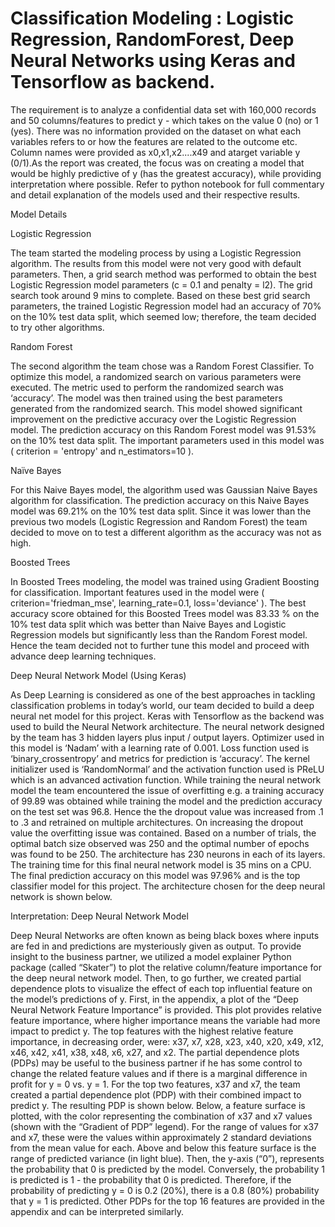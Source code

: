 # Classification Modeling : Logistic Regression, RandomForest, Deep Neural Networks using Keras and Tensorflow as backend.

The requirement is to analyze a confidential data set with 160,000 records and 50 columns/features to predict y - which takes on the value 0 (no) or 1 (yes). There was no information provided on the dataset on what each variables refers to or how the features are related to the outcome etc. Column names were provided as x0,x1,x2....x49 and atarget variable y (0/1).As the report was created, the focus was on creating a model that would be highly predictive of y (has the greatest accuracy), while providing interpretation where possible. Refer to python notebook for full commentary and detail explanation of the models used and their respective results.


Model Details
	
Logistic Regression

The team started the modeling process by using a Logistic Regression algorithm. The results from this model were not very good with default parameters. Then, a grid search method was performed to obtain the best Logistic Regression model parameters (c = 0.1 and penalty = l2). The grid search took around 9 mins to complete. Based on these best grid search parameters, the trained Logistic Regression model had an accuracy of 70% on the 10% test data split, which seemed low; therefore, the team decided to try other algorithms.

Random Forest

The second algorithm the team chose was a Random Forest Classifier. To optimize this model, a randomized search on various parameters were executed. The metric used to perform the randomized search was ‘accuracy’. The model was then trained using the best parameters generated from the randomized search. This model showed significant improvement on the predictive accuracy over the Logistic Regression model. The prediction accuracy on this Random Forest model was 91.53% on the 10% test data split. The important parameters used in this model was ( criterion = 'entropy' and n_estimators=10 ).

Naïve Bayes

For this Naive Bayes model, the algorithm used was Gaussian Naive Bayes algorithm for classification. The prediction accuracy on this Naive Bayes model was 69.21% on the 10% test data split. Since it was lower than the previous two models (Logistic Regression and Random Forest) the team decided to move on to test a different algorithm as the accuracy was not as high.

Boosted Trees

In Boosted Trees modeling, the model was trained using Gradient Boosting for classification. Important features used in the model were ( criterion='friedman_mse',
learning_rate=0.1, loss='deviance' ). The best accuracy score obtained for this Boosted Trees model was 83.33 % on the 10% test data split which was better than Naive Bayes and Logistic Regression models but significantly less than the Random Forest model. Hence the team decided not to further tune this model and proceed with advance deep learning techniques.


Deep Neural Network Model (Using Keras)

As Deep Learning is considered as one of the best approaches in tackling classification problems in today’s world, our team decided to build a deep neural net model for this project. Keras with Tensorflow as the backend was used to build the Neural Network architecture. The neural network designed by the team has 3 hidden layers plus input / output layers.  Optimizer used in this model is ‘Nadam’ with a learning rate of 0.001. Loss function used is ‘binary_crossentropy’ and metrics for prediction is ‘accuracy’. The kernel initializer used is ‘RandomNormal’ and the activation function used is PReLU which is an advanced activation function. While training the neural network model the team encountered the issue of overfitting e.g. a training accuracy of 99.89 was obtained while training the model and the prediction accuracy on the test set was 96.8. Hence the the dropout value was increased from .1 to .3 and retrained on multiple architectures. On increasing the dropout value the overfitting issue was contained. Based on a number of trials, the optimal batch size observed was 250 and the optimal number of epochs was found to be 250. The architecture has 230 neurons in each of its layers. The training time for this final neural network model is 35 mins on a CPU. The final prediction accuracy on this model was 97.96% and is the top classifier model for this project. The architecture chosen for the deep neural network is shown below.


Interpretation: Deep Neural Network Model

Deep Neural Networks are often known as being black boxes where inputs are fed in and predictions are mysteriously given as output. To provide insight to the business partner, we utilized a model explainer Python package (called “Skater”) to plot the relative column/feature importance for the deep neural network model. Then, to go further, we created partial dependence plots to visualize the effect of each top influential feature on the model’s predictions of y. 
First, in the appendix, a plot of the “Deep Neural Network Feature Importance” is provided. This plot provides relative feature importance, where higher importance means the variable had more impact to predict y. The top features with the highest relative feature importance, in decreasing order, were: x37, x7, x28, x23, x40, x20, x49, x12, x46, x42, x41, x38, x48, x6, x27, and x2. 
The partial dependence plots (PDPs) may be useful to the business partner if he has some control to change the related feature values and if there is a marginal difference in profit for y = 0 vs. y = 1.  For the top two features, x37 and x7, the team created a partial dependence plot (PDP) with their combined impact to predict y. The resulting PDP is shown below. Below, a feature surface is plotted, with the color representing the combination of x37 and x7 values (shown with the “Gradient of PDP” legend). For the range of values for x37 and x7, these were the values within approximately 2 standard deviations from the mean value for each. Above and below this feature surface is the range of predicted variance (in light blue). Then, the y-axis (“0”), represents the probability that 0 is predicted by the model. Conversely, the probability 1 is predicted is 1 - the probability that 0 is predicted. Therefore, if the probability of predicting y = 0 is 0.2 (20%), there is a 0.8 (80%) probability that y = 1 is predicted. Other PDPs for the top 16 features are provided in the appendix and can be interpreted similarly.


